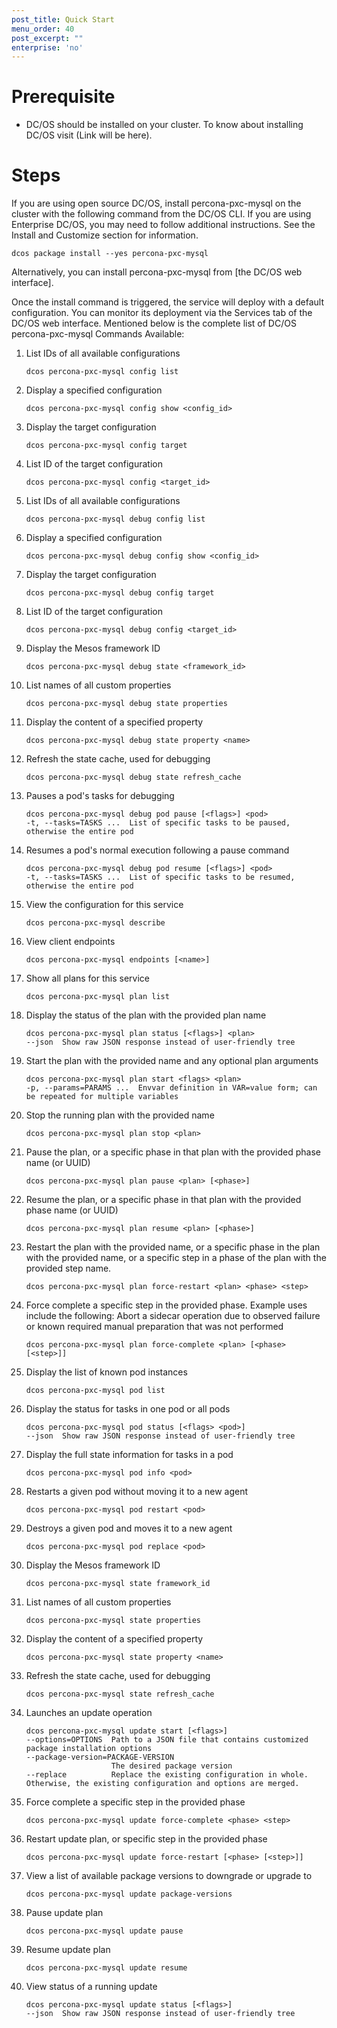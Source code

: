 ```yaml
---
post_title: Quick Start
menu_order: 40
post_excerpt: ""
enterprise: 'no'
---
```


# Prerequisite

- DC/OS should be installed on your cluster. To know about installing DC/OS visit (Link will be here).

# Steps

If you are using open source DC/OS, install percona-pxc-mysql on the cluster with the following command from the DC/OS CLI. If you are using Enterprise DC/OS, you may need to follow additional instructions. See the Install and Customize section for information.

```shell
dcos package install --yes percona-pxc-mysql
```
Alternatively, you can install percona-pxc-mysql from [the DC/OS web interface].

Once the install command is triggered, the service will deploy with a default configuration. You can monitor its deployment via the Services tab of the DC/OS web interface. Mentioned below is the complete list of DC/OS percona-pxc-mysql Commands Available:

1. List IDs of all available configurations

    ```shell
    dcos percona-pxc-mysql config list
    ```
2. Display a specified configuration   
    
    ```shell
    dcos percona-pxc-mysql config show <config_id>
    ```  
3. Display the target configuration    

    ```shell
    dcos percona-pxc-mysql config target
    ```
4. List ID of the target configuration      

    ```shell
    dcos percona-pxc-mysql config <target_id>
    ```
5. List IDs of all available configurations     

    ```shell
    dcos percona-pxc-mysql debug config list
    ```
6. Display a specified configuration       

    ```shell
    dcos percona-pxc-mysql debug config show <config_id>
    ```      
7. Display the target configuration

    ```shell
    dcos percona-pxc-mysql debug config target
    ```
8. List ID of the target configuration   
    
    ```shell
    dcos percona-pxc-mysql debug config <target_id>
    ```
9. Display the Mesos framework ID   
    
    ```shell
    dcos percona-pxc-mysql debug state <framework_id>
    ```
10. List names of all custom properties  
    
    ```shell
    dcos percona-pxc-mysql debug state properties
    ```
11. Display the content of a specified property      

    ```shell
    dcos percona-pxc-mysql debug state property <name>
    ```        
12. Refresh the state cache, used for debugging

    ```shell
    dcos percona-pxc-mysql debug state refresh_cache
    ```
13. Pauses a pod's tasks for debugging      

    ```shell
    dcos percona-pxc-mysql debug pod pause [<flags>] <pod>           
    -t, --tasks=TASKS ...  List of specific tasks to be paused, otherwise the entire pod
    ```
14. Resumes a pod's normal execution following a pause command

    ```shell
    dcos percona-pxc-mysql debug pod resume [<flags>] <pod>         
    -t, --tasks=TASKS ...  List of specific tasks to be resumed, otherwise the entire pod
    ```         
15. View the configuration for this service

    ```shell
    dcos percona-pxc-mysql describe
    ```
16. View client endpoints   

    ```shell  
    dcos percona-pxc-mysql endpoints [<name>]
    ```
17. Show all plans for this service    

    ```shell  
    dcos percona-pxc-mysql plan list
    ```    
18. Display the status of the plan with the provided plan name

    ```shell 
    dcos percona-pxc-mysql plan status [<flags>] <plan>   
    --json  Show raw JSON response instead of user-friendly tree
    ```    
19. Start the plan with the provided name and any optional plan arguments

    ```shell 
    dcos percona-pxc-mysql plan start <flags> <plan>
    -p, --params=PARAMS ...  Envvar definition in VAR=value form; can be repeated for multiple variables
    ```      
20. Stop the running plan with the provided name

    ```shell 
    dcos percona-pxc-mysql plan stop <plan>
    ```          
21. Pause the plan, or a specific phase in that plan with the provided phase name (or UUID)

    ```shell 
    dcos percona-pxc-mysql plan pause <plan> [<phase>]
    ```               
22. Resume the plan, or a specific phase in that plan with the provided phase name (or UUID)

    ```shell 
    dcos percona-pxc-mysql plan resume <plan> [<phase>]
    ```    
23. Restart the plan with the provided name, or a specific phase in the plan with the provided name, or a specific step in a              phase of the plan with the provided step name.   
    
    ```shell 
    dcos percona-pxc-mysql plan force-restart <plan> <phase> <step>
    ```       
24. Force complete a specific step in the provided phase. Example uses include the following: Abort a sidecar operation due to observed failure or known required manual preparation that was not performed

    ```shell 
    dcos percona-pxc-mysql plan force-complete <plan> [<phase> [<step>]]
    ```   
    
25. Display the list of known pod instances                 

    ```shell 
    dcos percona-pxc-mysql pod list
    ```   
    
26. Display the status for tasks in one pod or all pods  
  
    ```shell 
    dcos percona-pxc-mysql pod status [<flags> <pod>]
    --json  Show raw JSON response instead of user-friendly tree
    ```        
    
27. Display the full state information for tasks in a pod

    ```shell 
    dcos percona-pxc-mysql pod info <pod>
    ```      

28. Restarts a given pod without moving it to a new agent

    ```shell 
    dcos percona-pxc-mysql pod restart <pod>
    ```      
29. Destroys a given pod and moves it to a new agent  
 
    ```shell 
    dcos percona-pxc-mysql pod replace <pod>
    ```      
    
30. Display the Mesos framework ID

    ```shell 
    dcos percona-pxc-mysql state framework_id
    ```  
31. List names of all custom properties
  
    ```shell 
    dcos percona-pxc-mysql state properties
    ```  
 
32. Display the content of a specified property
 
    ```shell 
    dcos percona-pxc-mysql state property <name>
    ```   
    
33. Refresh the state cache, used for debugging     

    ```shell 
    dcos percona-pxc-mysql state refresh_cache
    ```     
34. Launches an update operation
 
    ```shell 
    dcos percona-pxc-mysql update start [<flags>]
    --options=OPTIONS  Path to a JSON file that contains customized package installation options
    --package-version=PACKAGE-VERSION  
                       The desired package version
    --replace          Replace the existing configuration in whole. Otherwise, the existing configuration and options are merged.
    ```     

35. Force complete a specific step in the provided phase
  
    ```shell 
    dcos percona-pxc-mysql update force-complete <phase> <step>
    ```         

36. Restart update plan, or specific step in the provided phase

    ```shell 
    dcos percona-pxc-mysql update force-restart [<phase> [<step>]]
    ``` 

35. View a list of available package versions to downgrade or upgrade to
    
    ```shell 
    dcos percona-pxc-mysql update package-versions
    ```     
    
36. Pause update plan

    ```shell 
    dcos percona-pxc-mysql update pause
    ```  
37. Resume update plan

    ```shell 
    dcos percona-pxc-mysql update resume
    ```  
    
38. View status of a running update   
  
    ```shell 
    dcos percona-pxc-mysql update status [<flags>]
    --json  Show raw JSON response instead of user-friendly tree
    ```               
